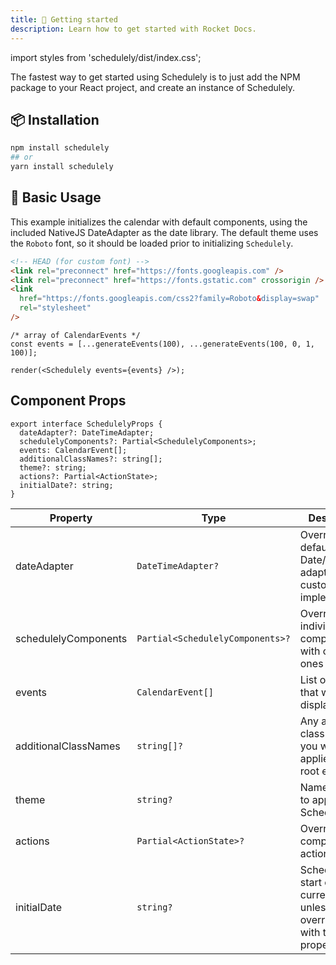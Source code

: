 ```yaml
---
title: 🚦 Getting started
description: Learn how to get started with Rocket Docs.
---
```


<!-- This throws a warning but doesn't get compiled away -->

import styles from 'schedulely/dist/index.css';

The fastest way to get started using Schedulely is to just add the NPM package to your React project, and create an instance of Schedulely.

## 📦 Installation

```bash
npm install schedulely
## or
yarn install schedulely
```

## 🔨 Basic Usage

This example initializes the calendar with default components, using the included NativeJS DateAdapter as the date library.
The default theme uses the `Roboto` font, so it should be loaded prior to initializing `Schedulely`.

```html
<!-- HEAD (for custom font) -->
<link rel="preconnect" href="https://fonts.googleapis.com" />
<link rel="preconnect" href="https://fonts.gstatic.com" crossorigin />
<link
  href="https://fonts.googleapis.com/css2?family=Roboto&display=swap"
  rel="stylesheet"
/>
```

```tsx live=true
/* array of CalendarEvents */
const events = [...generateEvents(100), ...generateEvents(100, 0, 1, 100)];

render(<Schedulely events={events} />);
```

## Component Props

```tsx
export interface SchedulelyProps {
  dateAdapter?: DateTimeAdapter;
  schedulelyComponents?: Partial<SchedulelyComponents>;
  events: CalendarEvent[];
  additionalClassNames?: string[];
  theme?: string;
  actions?: Partial<ActionState>;
  initialDate?: string;
}
```

| Property             | Type                             | Description                                                                      |
| -------------------- | -------------------------------- | -------------------------------------------------------------------------------- |
| dateAdapter          | `DateTimeAdapter?`               | Override the default Date/date-fns adapter with a custom implementation          |
| schedulelyComponents | `Partial<SchedulelyComponents>?` | Override individual components with custom ones                                  |
| events               | `CalendarEvent[]`                | List of events that will be displayed                                            |
| additionalClassNames | `string[]?`                      | Any additional class names you want applied to the root element                  |
| theme                | `string?`                        | Name of theme to apply to Schedulely                                             |
| actions              | `Partial<ActionState>?`          | Override component actions                                                       |
| initialDate          | `string?`                        | Schedulely will start on the current month, unless overridden with this property |
